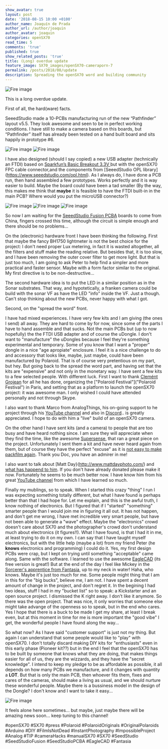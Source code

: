 ```yaml
---
show_avatar: true
layout: post
date: '2018-08-15 10:00 +0100'
author_name: Joaquín de Prada
author_url: /author/joaquin
author_avatar: joaquin
categories: openSX70
read_time: 5
comments: 'true'
published: true
show_related_posts: 'true'
title: (Long) overdue update
feature_image: SX70_images/openSX70-cameraporn-7
permalink: /posts/2018/08/update
description: Spreading the openSX70 word and building community
---
```

![Fire image]({{site.url}}/{{site.baseurl}}img/2018/08/openSX70-overdue-01.JPG)

This is a long overdue update.

First of all, the hard(ware) facts.

SeeedStudio made a 10-PCBs manufacturing run of the new “Pathfinder” layout v5.5. They look awesome and seen to be in perfect working conditions. I have still to make a camera based on this boards, but “Pathfinder” itself has already been tested on a hand built board and sits happily in prototype #6. 

![Fire image]({{site.url}}/{{site.baseurl}}img/2018/08/openSX70-overdue-02.JPG)
![Fire image]({{site.url}}/{{site.baseurl}}img/2018/08/openSX70-overdue-03.JPG)

I have also designed (should I say copied) a new USB adapter (technically an  FTDI) based on [Sparkfun’s Basic Breakout 3.3V ](https://www.sparkfun.com/products/9873) but with the openSX70 FPC cable connector,and the components from [SeeedStudio OPL library] (https://www.seeedstudio.com/opl.html). As I always do, I have done a PCB run, then hand assembled a few prototypes. Works perfectly and it is way easier to build. Maybe the board could have been a tad smaller (By the way, this makes me think that **maybe** it is feasible to have the FTDI built-in in the main PCB? Where would you put the microUSB connector?)

![Fire image]({{site.url}}/{{site.baseurl}}img/2018/08/openSX70-overdue-04.jpg)
![Fire image]({{site.url}}/{{site.baseurl}}img/2018/08/openSX70-overdue-05.jpg)
![Fire image]({{site.url}}/{{site.baseurl}}img/2018/08/openSX70-overdue-06.jpg)


So now I am waiting for the [SeeedStudio Fusion PCBA](https://www.seeedstudio.io/fusion_pcb.html?gclid=CjwKCAjw-8nbBRBnEiwAqWt1zb2orzd40EwAcPHtnMeq8YB7A6jVtEwk_yOW9iN8oRn-xeKNQSU8ORoCMJ8QAvD_BwE) boards to come from China, fingers crossed this time, although the circuit is simple enough and there should be no problems...

On the (electronic) hardware front I have been thinking the following. First that maybe the fancy BH1750 lightmeter is not the best choice for the project: I don't need proper Lux metering, in fact it is wasted altogether, all the filters and stuff make the reading relative. But besides that, it is too slow, and I have been removing the outer cover  filter to get more light. But that is just too much, I am going to ask Peter to help find a simpler and more practical and faster sensor. Maybe with a form factor similar to the original. My first directive is to be non-destructive... 

The second hardware idea is to put the LED in a similar position as in the Sonar substrates. That way, and hypotetically, a franken camera could be build with the sonar VF as have the LED "info" inside the VF. Just a though. Can't stop thinking about the new PCBs, never happy with what I got.

Second, on the "spread the word" front.

I have had mixed experiences. I have very few kits and I am giving (the ones I send) all away. They are hard to come by for now, since some of the parts I have to hand assemble and that sucks. Not the main PCBs but (up to now hopefully) the the FTDI USB adapter and of course the uDongle. I don't want to "manufacture" the uDongles because I feel they're something experimental and temporary. Some of you know that I want a "proper" dongle in a nice "age apropiate" enclosure. I feel it is a nice challenge to do and accessory that looks like, maybe, just maybe, could have been manufactured by Polaroid. That is of course very pretentious on my part, but hey.
But going back to the spread the word part, and having set that the kits are "expensive" and not only in the monetary way. I have sent a few kits to a few selected people. With different luck.
First I want to thank [Clemént Grojean](https://www.instagram.com/clementgrosjean/) for all he has done, organizing the ["Polaroid Festival"]("Polaroid Festival") in Paris, and setting that as a platform to launch the openSX70 project: it was awesome man. I only wished I could have attended personally and not through Skype.

I also want to thank Marco from AnalogThings, his on-going support to he project through his [YouTube channel](https://www.youtube.com/channel/UC_1Wc6fdIxr3wctK2bDTLkw) and also in [Discord](https://discordapp.com/channels/446176201552298028/451810250971152384""openSX70").. is greatly appreciated. I hope to do with him a "live" build of an openSX70 camera.

On the other hand I have sent kits (and a camera) to people that are too busy and have heard nothing since. I am sure they will appreciate when they find the time, like the awesome [Supersense](https://the.supersense.com/), that ran a great piece on the project. Unfortunately I sent them a kit and have never heard again from them, but of course they have the perfect "excuse" as it is [not easy to make packfilm again](https://the.supersense.com/blogs/news/tagged/savepackfilm). Thank you Doc, you have an admirer in me!

I also want to talk about [Matt Day}(http://www.mattdayphoto.com/) and [what has happend to him](https://www.gofundme.com/help-matt-day-and-family). If you don't have already donated please make it now. Fortunately he seems to be much better now. I have know him from his great [YouTube channel](https://www.youtube.com/channel/UCopwCE5bVtffQif8IFkbUuw) from which I have learned so much.

Finally my mublings, so to speak. When I started this crazy "thing" I run I was expecting something totally different, but what I have found is perhaps better than that I had hope for. Let me explain, and this is the awful truth, I know nothing of electronics. But I figured that if I "started" "something" smarter people than I would join me in figuring it all out. It has not happen, and don't get me wrong, I have met incredible very smart people, but have not been able to generate a "wave" effect. Maybe the "electronics" crowd doesn't care about SX70 and the photographer's crowd don't understand much about electronics (it figures!!). What I have found, is that I had it in me, at least trying to do it on my own. I can say that I have taught myself electronics, but with the little help (maybe a lot) from my friend Peter (he **knows** electronics and programming) I could do it. Yes, my first design PCBs were crap, but I kept on trying until something "acceptable" came along. Same with the software. I learned to use the awesome [EagleCAD](https://www.autodesk.com/products/eagle/free-download) (its free version is great!)
But at the end of the day I feel like Mickey in the [Sorcerer's apprentice from Fantasia](https://www.youtube.com/watch?v=Rrm8usaH0sM), up to my neck in water! Haha, who knows. Maybe it's just too much for me.
Some people might thing that I am in this for the "big bucks", believe me, I am not. I have spent a decent amount of change in the project, and don't regret it. In the begining I had two ideas, stuff I had in my "bucket list" so to speak: a Kickstarter and an open source project. I dismissed the K right away. I don't like it anymore. So there was the open project.
That was nice, it only worries that someone else might take advange of the openness so to speak, but in the end who cares. Yes I hope that there is a buck to be made I get my share, at least I break even, but at this moment in time for me is more important the "good vibe" I get, the wonderful people I have found along the way...

So what now? As I have said "customer support" is just not my thing. But again I can understand that some people would like to "play" with openSX70. I don't totally discard making DIY kits for "enthusiasts" even in this early phase (Pioneer kit??) but in the end I feel that the openSX70 has to be built by someone that knows what they are doing, that makes things easier for all of us, they are the wizzards, and they have the "secret knowledge". I intend to keep my pledge to be as affordable as possible, it all depends on how many PCBs  we manufacture, and it changes with quantity a **LOT**. But that is only the main PCB, then whoever fits them, fixes and cares of the cameras, should make a living as usual, and we should nurture these wonderful people. Maybe there is a bussiness model in the design of the Dongle? I don't know and I want to take it easy...

![Fire image]({{site.url}}/{{site.baseurl}}img/2018/08/openSX70-overdue-07.jpg)


It feels alone here sometimes... but maybe, just maybe there will be amazing news soon... keep tuning to this channel!


#openSX70 #SX70 #press #Polaroid #PolaroidOriginals #OriginalPolaroids #Arduino #DIY #FilmIsNotDead #InstantPhotography #ImpossibleProject #Analog #TIP #cameraHacks #manualSX70 #SX70 #SeedStudio #SeedStudioFusion #SeedStudioPCBA #EagleCAD #Fantasia

